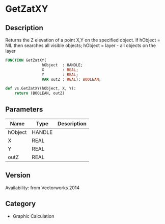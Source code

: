# GetZatXY

## Description
Returns the Z elevation of a point X,Y on the specified object. If hObject = NIL then searches all visible objects; hObject = layer - all objects on the layer

```pascal
FUNCTION GetZatXY(
				hObject  : HANDLE;
				X        : REAL;
				Y        : REAL;
				VAR outZ : REAL): BOOLEAN;
```

```python
def vs.GetZatXY(hObject, X, Y):
    return (BOOLEAN, outZ)
```

## Parameters
|Name|Type|Description|
|---|---|---|
|hObject|HANDLE|   |
|X|REAL|   |
|Y|REAL|   |
|outZ|REAL|   |

## Version
Availability: from Vectorworks 2014

## Category
* Graphic Calculation

